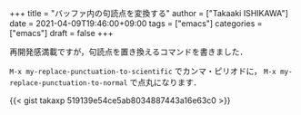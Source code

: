 +++
title = "バッファ内の句読点を変換する"
author = ["Takaaki ISHIKAWA"]
date = 2021-04-09T19:46:00+09:00
tags = ["emacs"]
categories = ["emacs"]
draft = false
+++

再開発感満載ですが，句読点を置き換えるコマンドを書きました．

`M-x my-replace-punctuation-to-scientific` でカンマ・ピリオドに， `M-x my-replace-punctuation-to-normal` で点丸になります．

{{< gist takaxp 519139e54ce5ab8034887443a16e63c0 >}}
